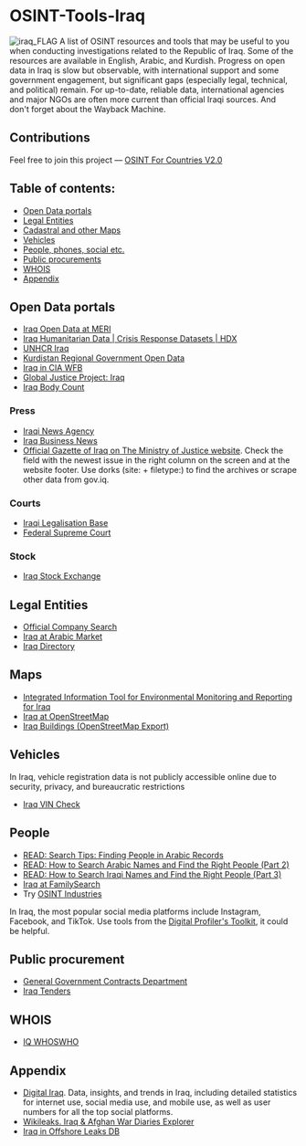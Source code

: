 # OSINT-Tools-Iraq
<img src="https://upload.wikimedia.org/wikipedia/commons/f/f6/Flag_of_Iraq.svg" alt="iraq_FLAG"/>
A list of OSINT resources and tools that may be useful to you when conducting investigations related to the Republic of Iraq. Some of the resources are available in English, Arabic, and Kurdish. Progress on open data in Iraq is slow but observable, with international support and some government engagement, but significant gaps (especially legal, technical, and political) remain. For up-to-date, reliable data, international agencies and major NGOs are often more current than official Iraqi sources. And don't forget about the Wayback Machine.

## Contributions
Feel free to join this project — [OSINT For Countries V2.0](https://github.com/paulpogoda/OSINT-for-countries-V2.0)

## Table of contents:
 - [Open Data portals](#open-data-portals)
 - [Legal Entities](#legal-entities)
 - [Cadastral and other Maps](#maps)
 - [Vehicles](#vehicles)
 - [People, phones, social etc.](#people)
 - [Public procurements](#public-procurement)
 - [WHOIS](#whois)
 - [Appendix](#appendix)

## Open Data portals
- [Iraq Open Data at MERI](https://www.meri-k.org/iraqopendata/)
- [Iraq Humanitarian Data | Crisis Response Datasets | HDX
](https://data.humdata.org/group/irq)
- [UNHCR Iraq](https://data.unhcr.org/en/country/irq)
- [Kurdistan Regional Government Open Data](https://gov.krd/english/information-and-services/open-data/)
- [Iraq in CIA WFB](https://www.cia.gov/the-world-factbook/countries/iraq/)
- [Global Justice Project: Iraq](https://www.gjpi.org/)
- [Iraq Body Count](https://www.iraqbodycount.org/)

### Press
- [Iraqi News Agency](https://www.ina.iq/eng/)
- [Iraq Business News](https://www.iraq-businessnews.com/)
- [Official Gazette of Iraq on The Ministry of Justice website](https://www.moj.gov.iq/view.566/). Check the field with the newest issue in the right column on the screen and at the website footer. Use dorks (site: + filetype:) to find the archives or scrape other data from gov.iq. 


### Courts
- [Iraqi Legalisation Base](https://iraqld.e-sjc-services.iq/)
- [Federal Supreme Court](https://www.iraqfsc.iq/ethadai-en.php)

### Stock
- [Iraq Stock Exchange](http://www.isx-iq.net/isxportal/portal/homePage.html?currLanguage=en)

## Legal Entities
- [Official Company Search](https://business.mot.gov.iq/dataTable/public)
- [Iraq at Arabic Market](http://iraq.earabicmarket.com/)
- [Iraq Directory](https://www.iraqdirectory.com/en/business/iraqicompanies.aspx)

## Maps
- [Integrated Information Tool for Environmental Monitoring and Reporting for Iraq](https://eis-iraq.gov.iq/#/)
- [Iraq at OpenStreetMap](https://www.openstreetmap.org/relation/304934)
- [Iraq Buildings (OpenStreetMap Export)
](https://data.humdata.org/dataset/hotosm_irq_buildings)

## Vehicles
In Iraq, vehicle registration data is not publicly accessible online due to security, privacy, and bureaucratic restrictions
- [Iraq VIN Check](https://detailedvehiclehistory.com/vin-check/iraq)

## People 
- [READ: Search Tips: Finding People in Arabic Records](https://sayari.com/resources/searching-arabic-records/)
- [READ: How to Search Arabic Names and Find the Right People (Part 2)](https://sayari.com/resources/search-arabic-names-part-2/)
- [READ: How to Search Iraqi Names and Find the Right People (Part 3)](https://sayari.com/resources/search-iraqi-names/)
- [Iraq at FamilySearch](https://www.familysearch.org/en/wiki/Iraq_Record_Finder)
- Try [OSINT Industries](https://app.osint.industries)

In Iraq, the most popular social media platforms include Instagram, Facebook, and TikTok. Use tools from the [Digital Profiler's Toolkit](https://github.com/paulpogoda/Digital-Profiler-s-Toolkit), it could be helpful.

## Public procurement
- [General Government Contracts Department](https://mop.gov.iq/en/general-government-contracts-department)
- [Iraq Tenders](https://www.iraq-businessnews.com/tenders/)

## WHOIS
- [IQ WHOSWHO](http://iq.whoswho/)

## Appendix
- [Digital Iraq](https://datareportal.com/digital-in-iraq). Data, insights, and trends in Iraq, including detailed statistics for internet use, social media use, and mobile use, as well as user numbers for all the top social platforms.
- [Wikileaks. Iraq & Afghan War Diaries Explorer](https://wardiaries.wikileaks.org/)
- [Iraq in Offshore Leaks DB](https://offshoreleaks.icij.org/search?c=IRQ)
